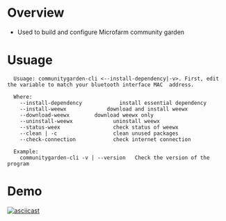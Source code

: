 # Overview
- Used to build and configure Microfarm community garden 
# Usuage
```
  Usuage: communitygarden-cli <--install-dependency|-v>. First, edit the variable to match your bluetooth interface MAC  address. 

  Where:
    --install-dependency 	        install essential dependency
    --install-weewx  	        download and install weewx
    --download-weewx		download weewx only
    --uninstall-weewx             uninstall weewx
    --status-weex                 check status of weewx
    --clean | -c                  clean unused packages
    --check-connection            check internet connection
  
  Example:
    communitygarden-cli -v | --version   Check the version of the program 
```
# Demo 
[![asciicast](https://asciinema.org/a/OeKHvIxzLvE9VpHV41sXwkmrT.svg)](https://asciinema.org/a/OeKHvIxzLvE9VpHV41sXwkmrT)

